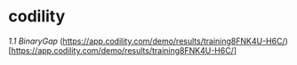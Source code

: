 # codility
*1.1 BinaryGap*
(https://app.codility.com/demo/results/training8FNK4U-H6C/)[https://app.codility.com/demo/results/training8FNK4U-H6C/]
